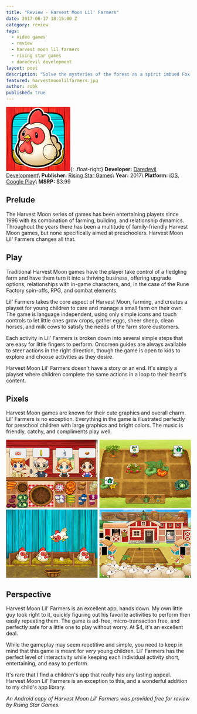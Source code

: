 ```yaml
---
title: "Review - Harvest Moon Lil' Farmers"
date: 2017-06-17 18:15:00 Z
category: review
tags:
  - video games
  - review
  - harvest moon lil farmers
  - rising star games
  - daredevil development
layout: post
description: "Solve the mysteries of the forest as a spirit imbued Fox who can change the Seasons."
featured: harvestmoonlilfarmers.jpg                                                   
author: robk
published: true
---
```


![Harvest Moon Lil Farmers](/images/harvestmoon/cover.jpg){: .float-right}
**Developer:** [Daredevil Development](http://www.daredevil-development.com)\\
**Publisher:** [Rising Star Games](http://www.risingstargames.com/us/)\\
**Year:** 2017\\
**Platform:** [iOS](https://itunes.apple.com/us/app/harvest-moon-lil-farmers/id1217852561?mt=8), [Google Play](https://play.google.com/store/apps/details?id=dareDev.HarvestMoon&hl=en)\\
**MSRP:** $3.99

<h2>Prelude</h2>

The Harvest Moon series of games has been entertaining players since 1996 with its combination of farming, building, and relationship dynamics. Throughout the years there has been a multitude of family-friendly Harvest Moon games, but none specifically aimed at preschoolers. Harvest Moon Lil' Farmers changes all that.

<h2>Play</h2>

Traditional Harvest Moon games have the player take control of a fledgling farm and have them turn it into a thriving business, offering upgrade options, relationships with in-game characters, and, in the case of the Rune Factory spin-offs, RPG, and combat elements.

Lil' Farmers takes the core aspect of Harvest Moon, farming, and creates a playset for young children to care and manage a small farm on their own. The game is language independent, using only simple icons and touch controls to let little ones grow crops, gather eggs, sheer sheep, clean horses, and milk cows to satisfy the needs of the farm store customers.

Each activity in Lil' Farmers is broken down into several simple steps that are easy for little fingers to perform. Onscreen guides are always available to steer actions in the right direction, though the game is open to kids to explore and choose activities as they desire.

Harvest Moon Lil' Farmers doesn't have a story or an end. It's simply a playset where children complete the same actions in a loop to their heart's content.

<h2>Pixels</h2>

Harvest Moon games are known for their cute graphics and overall charm. Lil' Farmers is no exception. Everything in the game is illustrated perfectly for preschool children with large graphics and bright colors. The music is friendly, catchy, and compliments play well.

![Lil' Farmers Screens](/images/harvestmoon/screens.jpg)

<h2>Perspective</h2>

Harvest Moon Lil' Farmers is an excellent app, hands down. My own little guy took right to it, quickly figuring out his favorite activities to perform then easily repeating them. The game is ad-free, micro-transaction free, and perfectly safe for a little one to play without worry. At $4, it's an excellent deal.

While the gameplay may seem repetitive and simple, you need to keep in mind that this game is meant for *very* young children. Lil' Farmers has the perfect level of interactivity while keeping each individual activity short, entertaining, and easy to perform.

It's rare that I find a children's app that really has any lasting appeal. Harvest Moon Lil' Farmers is an exception to this, and a wonderful addition to my child's app library.

*An Android copy of Harvest Moon Lil' Farmers was provided free for review by Rising Star Games.*
